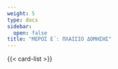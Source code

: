 ```yaml
---
weight: 5
type: docs
sidebar:
  open: false
title: "ΜΕΡΟΣ Ε΄: ΠΛΑΙΣΙΟ ΔΟΜΗΣΗΣ"
---
```


{{< card-list >}}




